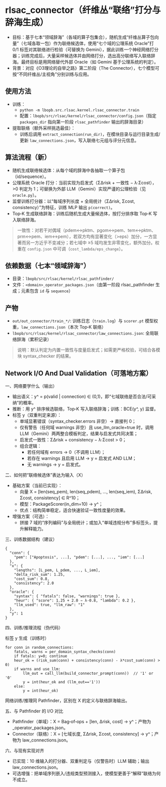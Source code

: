 # rlsac_connector（纤维丛“联络”打分与辞海生成）

- 目标：基于七本“领域辞海”（各域的算子包集合），随机生成“纤维丛算子包向量”（七域各取一包）作为联络候选体，使用“七个域的公理系统
  Oracle”打 0/1 标签对其联络进行检验（可替换为 Gemini），据此训练一个神经网络打分器；训练完成后，大量采样候选体并由网络打分，选出高分联络写入联络辞海。最终目标是用网络替代外部
  Oracle（如 Gemini 基于公理系统的判定）。
- 背景：对应《O3理论的自举之路》第二阶段（The Connector），七个模型可按“不同纤维丛/主视角”分别训练与应用。

## 使用方法

- 训练：
    - `python -m lbopb.src.rlsac.kernel.rlsac_connector.train`
    - 配置：`lbopb/src/rlsac/kernel/rlsac_connector/config.json`（指定 `packages_dir` 指向第一阶段 `rlsac_pathfinder`
      输出的辞海目录）
- 提取联络（额外采样挑选最佳）：
    - 训练后调用 `extract_connection(run_dir)`，在模块目录与运行目录生成/更新 `law_connections.json`，写入联络七元组与评分元信息。

## 算法流程（新）

- 随机生成联络候选体：从每个域的辞海中各抽取一个算子包（id/sequence）。
- 公理系统 Oracle 打分：当前实现为启发式（ΣΔrisk + 一致性 − λ·Σcost），>0 判定为 1；可替换为外部 LLM（Gemini）实现严谨的公理检验（见
  `oracle.py`）。
- 监督训练打分器：以“每域序列长度 + 全局统计（ΣΔrisk, Σcost, consistency）”为特征，训练 MLP 输出 `p(correct)`。
- Top‑K 生成联络辞海：训练后随机生成大量候选体，按打分排序取 Top‑K 写入联络辞海。

> 一致性：对若干对偶域（pdem↔pktm、pgom↔pem、tem↔pktm、prm↔pem、iem↔pem），若双方均有显著变化（>eps）加分，一方显著而另一方近乎不变减分；若七域中
> ≥5 域均发生非零变化，额外加分。权重在 `config.json` 中可调（`cost_lambda/eps_change`）。

## 依赖数据（七本“领域辞海”）

- 目录：`lbopb/src/rlsac/kernel/rlsac_pathfinder/`
- 文件：`<domain>_operator_packages.json`（由第一阶段 rlsac_pathfinder 生成；元素包含 `id` 与 `sequence`）

## 产物

- `out/out_connector/train_*/`: 训练日志（`train.log`）与 `scorer.pt` 模型权重，`law_connections.json`（本次 Top‑K 联络）
- `lbopb/src/rlsac/kernel/rlsac_connector/law_connections.json`: 全局联络辞海（累积记录）

> 说明：默认判定为内置一致性与度量启发式；如需更严格校验，可结合各模块 syntax_checker 的结果。

## Network I/O And Dual Validation（可落地方案）

一、网络要学什么（输出）

- 输出语义：y^ = p(valid | connection) ∈ (0,1)，即“七域联络是否合法/可采纳”的概率。
- 推断：用 y^ 排序候选联络，Top‑K 写入联络辞海；训练：BCE(y^, y) 监督。
- 标签 y（双重判定来源）：
  - 单域显著错误（syntax_checker.errors 非空）→ 直接判 0；
  - 仅有警告（任何域 warnings 非空）且 use_llm_oracle=true 时，调用 LLM（Gemini）两两整合模板判定，结果与启发式共同决策；
  - 启发式一致性：ΣΔrisk + consistency − λ·Σcost > 0；
  - 组合逻辑：
    - 若任何域有 errors → 0（不调用 LLM）；
    - 若存在 warnings 且启用 LLM → y = 启发式 AND LLM；
    - 无 warnings → y = 启发式。

二、如何把“联络候选体”表达为输入（X）

- 基础方案（当前已实现）：
  - 向量 X = [len(seq_pem), len(seq_pdem), ..., len(seq_iem), ΣΔrisk, Σcost, consistency] ∈ R^10；
  - 模型：PackageScorer(in_dim=10) → y^；
  - 优点：结构简单稳定，适合快速验证一致性度量的效果。
- 增强方案（可选）：
  - 拼接 7 域的“序列编码”与全局统计；或加入“单域违规分布”多标签头，提升解释能力。

三、训练数据结构（建议）

```
{
  "conn": {
    "pem": ["Apoptosis", ...], "pdem": [...], ..., "iem": [...]
  },
  "x": {
    "lengths": [L_pem, L_pdem, ..., L_iem],
    "delta_risk_sum": 1.25,
    "cost_sum": 0.8,
    "consistency": 2.0
  },
  "oracle": {
    "syntax": { "fatals": false, "warnings": true },
    "heur": { "score": 1.25 + 2.0 − λ·0.8, "lambda": 0.2 },
    "llm_used": true, "llm_raw": "1"
  },
  "y": 1
}
```

四、训练/推理流程（伪代码）

标签 y 生成（训练时）

```
for conn in random_connections:
    fatals, warns = per_domain_syntax_checks(conn)
    if fatals: y=0; continue
    heur_ok = (risk_sum(conn) + consistency(conn) - λ*cost_sum(conn) > 0)
    if warns and use_llm:
        llm_out = call_llm(build_connector_prompt(conn))  // '1' or '0'
        y = int(heur_ok and (llm_out=='1'))
    else:
        y = int(heur_ok)
```

网络训练/推理同 Pathfinder，区别在 X 的定义与联络辞海输出。

五、与 Pathfinder 的 I/O 对比

- Pathfinder（单域）：X = Bag‑of‑ops + [len, Δrisk, cost] → y^；产物为 <domain>_operator_packages.json。
- Connector（联络）：X = [七域长度, ΣΔrisk, Σcost, consistency] → y^；产物为 law_connections.json。

六、与现有实现对齐

- 已实现：10 维输入的打分器、双重判定与（仅警告时）LLM 辅助；输出 law_connections.json。
- 可选增强：把单域序列嵌入/违规类型预测接入，使模型更善于“解释”联络为何不成立。



